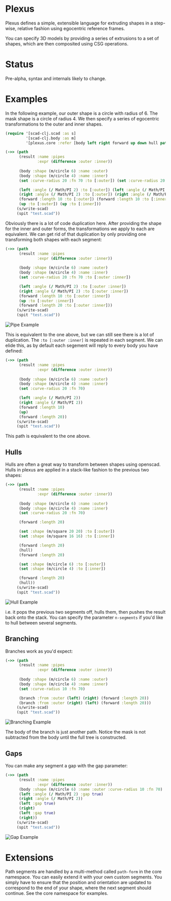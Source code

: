 # Plexus

Plexus defines a simple, extensible language for extruding shapes in a step-wise, relative fashion using egocentric reference frames.

You can specify 3D models by providing a series of extrusions to a set of shapes, which are then composited using CSG operations.

# Status

Pre-alpha, syntax and internals likely to change.
 
# Examples

In the following example, our outer shape is a circle with radius of 6. The mask
shape is a circle of radius 4. We then specify a series of egocentric transformations to the
outer and inner shapes. 

``` clojure
(require '[scad-clj.scad :as s]
         '[scad-clj.body :as m]
         '[plexus.core :refer [body left right forward up down hull path set branch]]

(->> (path
      (result :name :pipes 
              :expr (difference :outer :inner))
      
      (body :shape (m/circle 6) :name :outer)
      (body :shape (m/circle 4) :name :inner)
      (set :curve-radius 20 :fn 70 :to [:outer]) (set :curve-radius 20 :fn 70 :to [:inner])

      (left :angle (/ Math/PI 2) :to [:outer]) (left :angle (/ Math/PI 2) :to [:inner])
      (right :angle (/ Math/PI 2) :to [:outer]) (right :angle (/ Math/PI 2) :to [:inner])
      (forward :length 10 :to [:outer]) (forward :length 10 :to [:inner])
      (up :to [:outer]) (up :to [:inner]))
     (s/write-scad)
     (spit "test.scad"))
```

Obviously there is a lot of code duplication here. After providing the shape for the inner and outer forms,
the transformations we apply to each are equivalent. We can get rid of that duplication by only providing one 
transforming both shapes with each segment:

``` clojure
(->> (path 
      (result :name :pipes
              :expr (difference :outer :inner))
                  
      (body :shape (m/circle 6) :name :outer)
      (body :shape (m/circle 4) :name :inner)
      (set :curve-radius 20 :fn 70 :to [:outer :inner])

      (left :angle (/ Math/PI 2) :to [:outer :inner])
      (right :angle (/ Math/PI 2) :to [:outer :inner])
      (forward :length 10 :to [:outer :inner])
      (up :to [:outer :inner])
      (forward :length 20 :to [:outer :inner]))
     (s/write-scad)
     (spit "test.scad"))
```

![Pipe Example](https://github.com/SovereignShop/scad-paths/blob/main/resources/images/pipe-example.png)


This is equivalent to the one above, but we can still see there is a lot of duplication. The `:to [:outer :inner]` is repeated in each segment.
We can elide this, as by default each segement will reply to every body you have defined:

``` clojure
(->> (path 
      (result :name :pipes
              :expr (difference :outer :inner))
                   
      (body :shape (m/circle 6) :name :outer)
      (body :shape (m/circle 4) :name :inner)
      (set :curve-radius 20 :fn 70)

      (left :angle (/ Math/PI 2))
      (right :angle (/ Math/PI 2))
      (forward :length 10)
      (up)
      (forward :length 20))
     (s/write-scad)
     (spit "test.scad"))
```

This path is equivalent to the one above.

## Hulls

Hulls are often a great way to transform between shapes using openscad. Hulls in plexus
are applied in a stack-like fashion to the previous two shapes:

``` clojure
(->> (path 
      (result :name :pipes
              :expr (difference :outer :inner))
                   
      (body :shape (m/circle 6) :name :outer)
      (body :shape (m/circle 4) :name :inner)
      (set :curve-radius 20 :fn 70)

      (forward :length 20)

      (set :shape (m/square 20 20) :to [:outer])
      (set :shape (m/square 16 16) :to [:inner])

      (forward :length 20)
      (hull)
      (forward :length 20)

      (set :shape (m/circle 6) :to [:outer])
      (set :shape (m/circle 4) :to [:inner])

      (forward :length 20)
      (hull))
     (s/write-scad)
     (spit "test.scad"))
```

![Hull Example](https://github.com/SovereignShop/scad-paths/blob/main/resources/images/hull-example.png)

i.e. it pops the previous two segments off, hulls them, then pushes the result back onto the stack. You can specify the parameter `n-segments` if you'd like to hull between several segments.

## Branching

Branches work as you'd expect:

``` clojure    
(->> (path 
      (result :name :pipes
              :expr (difference :outer :inner))
              
      (body :shape (m/circle 6) :name :outer)
      (body :shape (m/circle 4) :name :inner)
      (set :curve-radius 10 :fn 70)

      (branch :from :outer (left) (right) (forward :length 20))
      (branch :from :outer (right) (left) (forward :length 20)))
     (s/write-scad)
     (spit "test.scad"))
```

![Branching Example](https://github.com/SovereignShop/scad-paths/blob/main/resources/images/branching-example.png)


The body of the branch is just another path. Notice the mask is not subtracted from the body until the full tree is constructed.

## Gaps

You can make any segment a gap with the gap parameter:

``` clojure
(->> (path
      (result :name :pipes
              :expr (difference :outer :inner))
      (body :shape (m/circle 6) :name :outer :curve-radius 10 :fn 70)
      (left :angle (/ Math/PI 2) :gap true)
      (right :angle (/ Math/PI 2))
      (left :gap true)
      (right)
      (left :gap true)
      (right))
     (s/write-scad)
     (spit "test.scad"))

```

![Gap Example](https://github.com/SovereignShop/scad-paths/blob/main/resources/images/gap-example.png)


# Extensions

Path segments are handled by a multi-method called `path-form` in the core namespace. You can easily extend it with your own custom segments. You simply have to ensure that the position and orientation are updated to correspond to the end of your shape, where the next segment should continue. See the
core namespace for examples.
